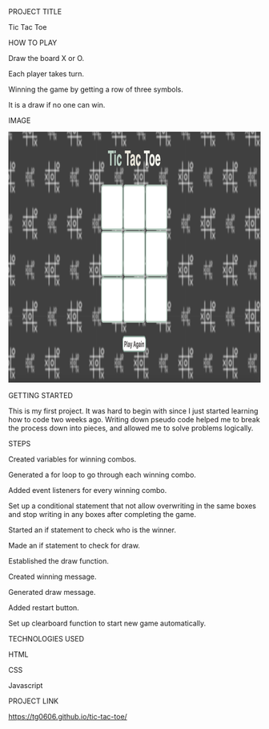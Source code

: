 
PROJECT TITLE

Tic Tac Toe 

HOW TO PLAY

Draw the board X or O.

Each player takes turn.

Winning the game by getting a row of three symbols. 

It is a draw if no one can win. 

IMAGE

<img src="images/Tic-Tac-Toe.png" width="1400px" height="500px">

GETTING STARTED

This is my first project. It was hard to begin with since I just started learning how to code two weeks ago. Writing down pseudo code helped me to break the process down into pieces, and allowed me to solve problems logically.  

STEPS

Created variables for winning combos.

Generated a for loop to go through each winning combo.

Added event listeners for every winning combo.

Set up a conditional statement that not allow overwriting in the same boxes and stop writing in any boxes after completing the game.

Started an if statement to check who is the winner.

Made an if statement to check for draw.

Established the draw function.

Created winning message. 

Generated draw message.

Added restart button.

Set up clearboard function to start new game automatically.

TECHNOLOGIES USED

HTML

CSS

Javascript 

PROJECT LINK

https://tg0606.github.io/tic-tac-toe/






